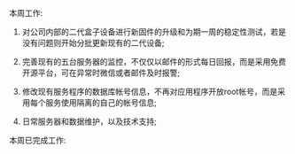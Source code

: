 本周工作:

1. 对公司内部的二代盒子设备进行新固件的升级和为期一周的稳定性测试，若是没有问题则开始分批更新现有的二代设备;

2. 完善现有的五台服务器的监控，不仅仅以邮件的形式每日回报，而是采用免费开源平台，可在异常时微信或者邮件及时报警;

3. 修改现有服务程序的数据库帐号信息，不再对应用程序开放root帐号，而是采用每个服务使用隔离的自己的帐号信息;

4. 日常服务器和数据维护，以及技术支持;

本周已完成工作:

